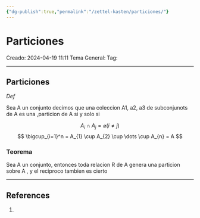 ```yaml
---
{"dg-publish":true,"permalink":"/zettel-kasten/particiones/"}
---
```



# Particiones
Creado: 2024-04-19 11:11
Tema General:
Tag:


___
## Particiones
*Def*

Sea A un conjunto decimos que una coleccion A1, a2, a3 de subconjunots de A es una ,particion de A si y solo si

$$
A_{i} \cap A_{j} = \varnothing (i \neq j)
$$
$$
\bigcup_{i=1}^n = A_{1} \cup A_{2} \cup \dots \cup A_{n} = A
$$
### Teorema

Sea A un conjunto, entonces toda relacion R de A genera una particion sobre A , y el reciproco tambien es cierto

___
## References
1.